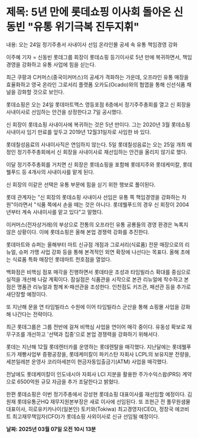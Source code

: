 # **제목: 5년 만에 롯데쇼핑 이사회 돌아온 신동빈 "유통 위기극복 진두지휘"**

  내용: 오는 24일 정기주총서 사내이사 선임 온라인몰 공세 속 유통 책임경영 강화 

이주혜 기자 = 신동빈 롯데그룹 회장이 롯데쇼핑 등기이사로 5년 만에 복귀하면서, 책임경영을 강화하고 유통 사업에 힘을 싣는다. 

최근 쿠팡과 C커머스(중국이커머스)의 공세가 격화하는 가운데, 오프라인 유통 매장을 효율화하고 영국 온라인 그로서리 플랫폼 오카도(Ocado)와의 협엽을 통해 신선식품 채널을 강화할 것으로 보인다. 

롯데쇼핑은 오는 24일 롯데마트맥스 영등포점 6층에서 정기주주총회를 열고 신 회장을 사내이사로 선임하는 안건을 상정한다고 7일 공시했다. 

신 회장이 롯데쇼핑 사내이사에 복귀하는 것은 5년 만이다. 그는 2020년 3월 롯데쇼핑 사내이사 임기 만료를 앞두고 2019년 12월31일자로 사임한 바 있다. 

롯데칠성음료의 사내이사직은 연임하지 않는다. 5일 롯데칠성음료는 오는 25일 개최 예정인 정기주주총회에서 신 회장을 사내이사로 재선임하는 안건을 올리지 않기로 했다. 

이달 정기주주총회를 거치면 신 회장은 롯데쇼핑을 포함해 롯데지주와 롯데케미칼, 롯데웰푸드 등 4개사의 사내이사를 맡게 된다. 

신 회장의 이같은 선택은 유통 부문에 힘을 싣기 위한 행보로 풀이된다. 

롯데 관계자는 "신 회장의 롯데쇼핑 사내이사 선임은 유통 쪽 책임경영을 강화하는 차원"이라면서 "식품 쪽에서 손을 떼는 것은 아니다. 롯데웰푸드의 경우 신 회장이 2004년부터 계속 사내이사를 맡고 있다"고 말했다. 

이커머스(전자상거래)의 부상으로 전통의 오프라인 유통 공룡들의 경영 환경은 녹록지 않은 상황이다. 이에 롯데쇼핑은 올해 본업 경쟁력 강화를 추진한다. 

롯데마트와 슈퍼는 올해부터 마트 신규점 개점과 그로서리(식료품) 전문 매장으로의 리뉴얼, 슈퍼 가맹 사업 강화 등을 통해 본격적인 외연 확장에 나선다는 목표다. 올해 초에는 식료품 특화 매장인 롯데마트 천호점을 열었다. 

백화점은 비핵심 점포 매각을 진행하면서 롯데타운 조성과 타임빌라스 확대를 중심으로 실적을 개선해 나갈 계획이다. 잠실점은 식품관을 시작으로 본관 리뉴얼에 착수하고 본점은 명품관 리뉴얼과 함께 K-패션관을 조성한다. 인천점도 키즈관, 패션관 등을 추가로 새단장할 예정이다. 

또 지난해 문을 연 타임빌라스 수원에 이어 타임빌라스 군산을 통해 쇼핑몰 사업을 강화해 나간다는 전략이다. 

최근 롯데그룹은 그룹 전반에 걸쳐 비핵심 사업을 연이어 매각 중이다. 유동성 확보로 재무구조를 개선하고 '선택과 집중'으로 본업 경쟁력을 강화하기 위해서다. 

롯데는 지난해 12월 롯데렌터카를 운영하는 롯데렌탈을 매각했다. 지난달에는 롯데웰푸드가 제빵사업부 증평공장을, 롯데케미칼이 파키스탄 자회사 LCPL의 보유지분 전량을, 세븐일레븐 운영사 코리아세븐이 현금자동입출금기(ATM) 사업을 매각했다. 

전날에도 롯데케미칼이 인도네시아 자회사 LCI 지분을 활용한 주가수익스왑(PRS) 계약으로 6500억원 규모 자금을 추가 조달한다고 밝혔다. 

한편 롯데쇼핑은 이번 정기주총에서 강성현 롯데쇼핑 대표이사를 재선임할 예정이다. 김원재 롯데유통군HQ 재무지원본부장은 새로 이사에 선임된다. 또 조현근 전 풀무원샘물 대표이사, 히로유키카나이(일본인) 토키와(Tokiwa) 최고경영자(CEO), 정창국 에코비트 최고재무책임자(CFO)가 롯데쇼핑 사외이사로 신규 선임될 예정이다.

  **날짜: 2025년 03월 07일 오전 10시 13분**